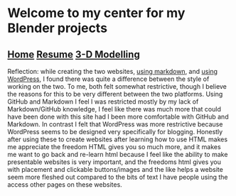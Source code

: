 # Welcome to my center for my Blender projects
## [Home](index.md) [Resume](resume.md) [3-D Modelling](blender.md)

Reflection:
	while creating the two websites, [using markdown](https://argynarg.github.io/BenDigit100/), and [using WordPress]( https://sites.psu.edu/bensimonportfolio/2020/09/16/hello-world/), I found there was quite a difference between the style of working on the two. To me, both felt somewhat restrictive, though I believe the reasons for this to be very different between the two platforms. Using GitHub and Markdown I feel I was restricted mostly by my lack of Markdown/GitHub knowledge, I feel like there was much more that could have been done with this site had I been more comfortable with GitHub and Markdown. In contrast I felt that WordPress was more restrictive because WordPress seems to be designed very specifically for blogging.
	Honestly after using these to create websites after learning how to use HTML makes me appreciate the freedom HTML gives you so much more, and it makes me want to go back and re-learn html because I feel like the ability to make presentable websites is very important, and the freedoms html gives you with placement and clickable buttons/images and the like helps a website seem more fleshed out compared to the bits of text I have people using the access other pages on these websites. 
	

